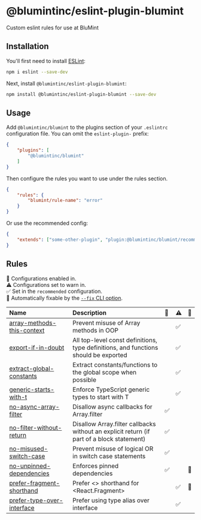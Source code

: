 # @blumintinc/eslint-plugin-blumint

Custom eslint rules for use at BluMint

## Installation

You'll first need to install [ESLint](https://eslint.org/):

```sh
npm i eslint --save-dev
```

Next, install `@blumintinc/eslint-plugin-blumint`:

```sh
npm install @blumintinc/eslint-plugin-blumint --save-dev
```

## Usage

Add `@blumintinc/blumint` to the plugins section of your `.eslintrc` configuration file. You can omit the `eslint-plugin-` prefix:

```json
{
    "plugins": [
        "@blumintinc/blumint"
    ]
}
```


Then configure the rules you want to use under the rules section.

```json
{
    "rules": {
        "blumint/rule-name": "error"
    }
}
```

Or use the recommended config:

```json
{
    "extends": ["some-other-plugin", "plugin:@blumintinc/blumint/recommended"]
}
```

## Rules

<!-- begin auto-generated rules list -->

💼 Configurations enabled in.\
⚠️ Configurations set to warn in.\
✅ Set in the `recommended` configuration.\
🔧 Automatically fixable by the [`--fix` CLI option](https://eslint.org/docs/user-guide/command-line-interface#--fix).

| Name                                                                   | Description                                                                               | 💼 | ⚠️ | 🔧 |
| :--------------------------------------------------------------------- | :---------------------------------------------------------------------------------------- | :- | :- | :- |
| [array-methods-this-context](docs/rules/array-methods-this-context.md) | Prevent misuse of Array methods in OOP                                                    |    | ✅  |    |
| [export-if-in-doubt](docs/rules/export-if-in-doubt.md)                 | All top-level const definitions, type definitions, and functions should be exported       |    | ✅  |    |
| [extract-global-constants](docs/rules/extract-global-constants.md)     | Extract constants/functions to the global scope when possible                             |    | ✅  |    |
| [generic-starts-with-t](docs/rules/generic-starts-with-t.md)           | Enforce TypeScript generic types to start with T                                          |    | ✅  |    |
| [no-async-array-filter](docs/rules/no-async-array-filter.md)           | Disallow async callbacks for Array.filter                                                 | ✅  |    |    |
| [no-filter-without-return](docs/rules/no-filter-without-return.md)     | Disallow Array.filter callbacks without an explicit return (if part of a block statement) | ✅  |    |    |
| [no-misused-switch-case](docs/rules/no-misused-switch-case.md)         | Prevent misuse of logical OR in switch case statements                               | ✅  |    |    |
| [no-unpinned-dependencies](docs/rules/no-unpinned-dependencies.md)     | Enforces pinned dependencies                                                              | ✅  |    | 🔧 |
| [prefer-fragment-shorthand](docs/rules/prefer-fragment-shorthand.md)   | Prefer <> shorthand for <React.Fragment>                                                  |    | ✅  | 🔧 |
| [prefer-type-over-interface](docs/rules/prefer-type-over-interface.md) | Prefer using type alias over interface                                                    |    | ✅  |    |

<!-- end auto-generated rules list -->


